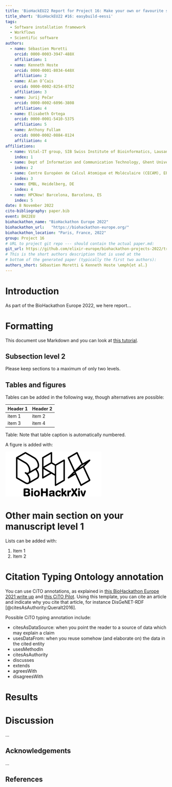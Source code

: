```yaml
---
title: 'BioHackEU22 Report for Project 16: Make your own or favourite software available on your cluster with EasyBuild/EESSI'
title_short: 'BioHackEU22 #16: easybuild-eessi'
tags:
  - Software installation framework
  - Workflows
  - Scientific software
authors:
  - name: Sébastien Moretti
    orcid: 0000-0003-3947-488X
    affiliation: 1
  - name: Kenneth Hoste
    orcid: 0000-0001-8034-648X
    affiliation: 2
  - name: Alan O’Cais
    orcid: 0000-0002-8254-8752
    affiliation: 3
  - name: Jurij Pečar
    orcid: 0000-0002-6096-3808
    affiliation: 4
  - name: Elisabeth Ortega
    orcid: 0000-0001-5410-5375
    affiliation: 5
  - name: Anthony Fullam
    orcid: 0000-0002-0884-8124
    affiliation: 4
affiliations:
  - name: Vital-IT group, SIB Swiss Institute of Bioinformatics, Lausanne, CH
    index: 1
  - name: Dept of Information and Communication Technology, Ghent University, Ghent, BE
    index: 2
  - name: Centre Européen de Calcul Atomique et Moléculaire (CECAM), EPFL, Lausanne, CH
    index: 3
  - name: EMBL, Heidelberg, DE
    index: 4
  - name: HPCNow! Barcelona, Barcelona, ES
    index: 5
date: 8 November 2022
cito-bibliography: paper.bib
event: BH22EU
biohackathon_name: "BioHackathon Europe 2022"
biohackathon_url:   "https://biohackathon-europe.org/"
biohackathon_location: "Paris, France, 2022"
group: Project 16
# URL to project git repo --- should contain the actual paper.md:
git_url: https://github.com/elixir-europe/biohackathon-projects-2022/tree/main/16
# This is the short authors description that is used at the
# bottom of the generated paper (typically the first two authors):
authors_short: Sébastien Moretti & Kenneth Hoste \emph{et al.}
---
```



# Introduction

As part of the BioHackathon Europe 2022, we here report...

# Formatting

This document use Markdown and you can look at [this tutorial](https://www.markdowntutorial.com/).

## Subsection level 2

Please keep sections to a maximum of only two levels.

## Tables and figures

Tables can be added in the following way, though alternatives are possible:

| Header 1 | Header 2 |
| -------- | -------- |
| item 1 | item 2 |
| item 3 | item 4 |

Table: Note that table caption is automatically numbered.

A figure is added with:

![Caption for BioHackrXiv logo figure](./biohackrxiv.png)

# Other main section on your manuscript level 1

Lists can be added with:

1. Item 1
2. Item 2

# Citation Typing Ontology annotation

You can use CiTO annotations, as explained in [this BioHackathon Europe 2021 write up](https://raw.githubusercontent.com/biohackrxiv/bhxiv-metadata/main/doc/elixir_biohackathon2021/paper.md) and [this CiTO Pilot](https://www.biomedcentral.com/collections/cito).
Using this template, you can cite an article and indicate why you cite that article, for instance DisGeNET-RDF [@citesAsAuthority:Queralt2016].

Possible CiTO typing annotation include:

* citesAsDataSource: when you point the reader to a source of data which may explain a claim
* usesDataFrom: when you reuse somehow (and elaborate on) the data in the cited entity
* usesMethodIn
* citesAsAuthority
* discusses
* extends
* agreesWith
* disagreesWith

# Results


# Discussion

...

## Acknowledgements

...

## References
